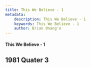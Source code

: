 ```yaml
---
title: This We Believe - 1
metadata:
    description: This We Believe - 1
    keywords: This We Believe - 1
    author: Brian Onang'o
---
```


#### This We Believe - 1

## 1981 Quater 3
